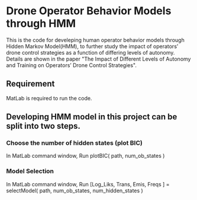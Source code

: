 # Drone Operator Behavior Models through HMM
This is the code for develeping human operator behavior models through Hidden Markov Model(HMM), to further study the impact of operators’ drone control strategies as a function of differing levels of autonomy. Details are shown in the paper "The Impact of Different Levels of Autonomy and Training on Operators’ Drone Control Strategies".

## Requirement
MatLab is required to run the code.

## Developing HMM model in this project can be split into two steps.
### Choose the number of hidden states (plot BIC)
In MatLab command window, Run plotBIC( path, num_ob_states ) 

### Model Selection
In MatLab command window, Run \[Log_Liks, Trans, Emis, Freqs ] = selectModel( path, num_ob_states, num_hidden_states )
